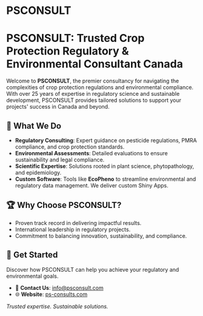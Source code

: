 # PSCONSULT
 # PSCONSULT: Trusted Crop Protection Regulatory & Environmental Consultant Canada  

Welcome to **PSCONSULT**, the premier consultancy for navigating the complexities of crop protection regulations and environmental compliance. With over 25 years of expertise in regulatory science and sustainable development, PSCONSULT provides tailored solutions to support your projects' success in Canada and beyond.  

## 🌱 What We Do  
- **Regulatory Consulting**: Expert guidance on pesticide regulations, PMRA compliance, and crop protection standards.  
- **Environmental Assessments**: Detailed evaluations to ensure sustainability and legal compliance.  
- **Scientific Expertise**: Solutions rooted in plant science, phytopathology, and epidemiology.  
- **Custom Software**: Tools like **EcoPheno** to streamline environmental and regulatory data management. We deliver custom Shiny Apps. 

## 🏆 Why Choose PSCONSULT?  
- Proven track record in delivering impactful results.  
- International leadership in regulatory projects.  
- Commitment to balancing innovation, sustainability, and compliance.  

## 🔗 Get Started  
Discover how PSCONSULT can help you achieve your regulatory and environmental goals.  

- 📧 **Contact Us**: info@psconsult.com  
- 🌐 **Website**: [ps-consults.com](https://ps-consults.com)  

_Trusted expertise. Sustainable solutions._
